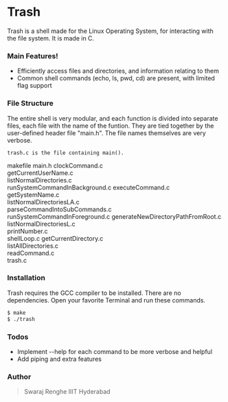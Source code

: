 # Trash

Trash is a shell made for the Linux Operating System, for interacting with the file system. It is made in C.


### Main Features!

  - Efficiently access files and directories, and information relating to them
  - Common shell commands (echo, ls, pwd, cd) are present, with limited flag support

### File Structure
The entire shell is very modular, and each function is divided into separate files, each file with the name of the funtion. They are tied together by the user-defined header file "main.h". The file names themselves are very verbose.

`trash.c is the file containing main().`

makefile 
main.h
clockCommand.c                      
getCurrentUserName.c  
listNormalDirectories.c                          
runSystemCommandInBackground.c
executeCommand.c                    
getSystemName.c       
listNormalDirectoriesLA.c  
parseCommandIntoSubCommands.c  
runSystemCommandInForeground.c
generateNewDirectoryPathFromRoot.c  
listNormalDirectoriesL.c   
printNumber.c                 
shellLoop.c
getCurrentDirectory.c               
listAllDirectories.c                       
readCommand.c                  
trash.c



### Installation
Trash requires the GCC compiler to be installed. There are no dependencies.
Open your favorite Terminal and run these commands.

```sh
$ make
$ ./trash
```

### Todos

 - Implement --help for each command to be more verbose and helpful
 - Add piping and extra features

### Author
>Swaraj Renghe
>IIIT Hyderabad


